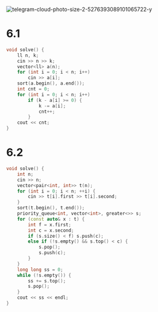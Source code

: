 ![telegram-cloud-photo-size-2-5276393089101065722-y](https://github.com/user-attachments/assets/880303ba-56b5-4b55-8709-456237d4251e)

# 6.1 

```cpp
void solve() {
    ll n, k;
    cin >> n >> k;
    vector<ll> a(n);
    for (int i = 0; i < n; i++) 
        cin >> a[i];
    sort(a.begin(), a.end());
    int cnt = 0;
    for (int i = 0; i < n; i++) 
        if (k - a[i] >= 0) {
            k -= a[i];
            cnt++;
        }
    cout << cnt;
}
```

# 6.2

```cpp
void solve() {
    int n;
    cin >> n;
    vector<pair<int, int>> t(n);
    for (int i = 0; i < n; ++i) {
        cin >> t[i].first >> t[i].second;
    }
    sort(t.begin(), t.end());
    priority_queue<int, vector<int>, greater<>> s;
    for (const auto& x : t) {
        int f = x.first;
        int c = x.second;
        if (s.size() < f) s.push(c);
        else if (!s.empty() && s.top() < c) {
            s.pop();
            s.push(c);
        }
    }
    long long ss = 0;
    while (!s.empty()) {
        ss += s.top();
        s.pop();
    }
    cout << ss << endl;
}
```
